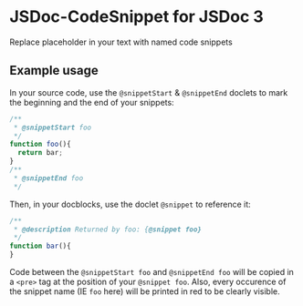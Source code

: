 # JSDoc-CodeSnippet for JSDoc 3

Replace placeholder in your text with named code snippets

## Example usage
In your source code, use the `@snippetStart` & `@snippetEnd` doclets to mark the beginning and the end of your snippets:

```javascript
/**
 * @snippetStart foo
 */
function foo(){
  return bar;
}
/**
 * @snippetEnd foo
 */
```
Then, in your docblocks, use the doclet `@snippet` to reference it:
```javascript
/**
 * @description Returned by foo: {@snippet foo}
 */
function bar(){
}
```
Code between the `@snippetStart foo` and `@snippetEnd foo` will be copied in a `<pre>` tag at the position of your `@snippet foo`. Also, every occurence of the snippet name (IE `foo` here) will be printed in red to be clearly visible.

